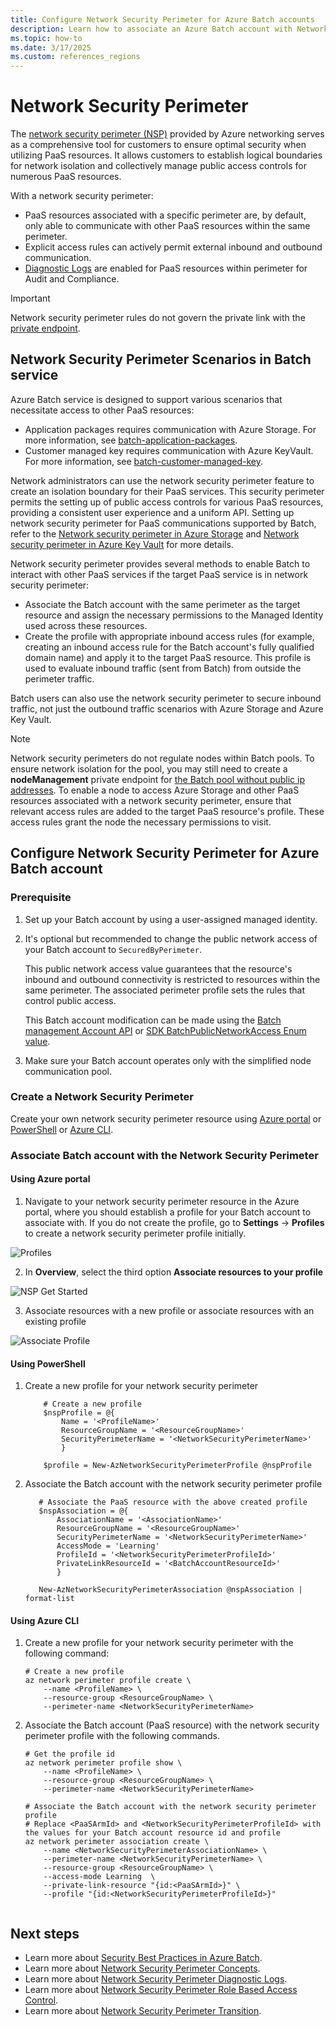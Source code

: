 ```yaml
---
title: Configure Network Security Perimeter for Azure Batch accounts
description: Learn how to associate an Azure Batch account with Network Security Perimeter
ms.topic: how-to
ms.date: 3/17/2025
ms.custom: references_regions
---
```


# Network Security Perimeter

The [network security perimeter (NSP)](../private-link/network-security-perimeter-concepts.md) provided by Azure networking serves as a comprehensive tool for customers to ensure optimal security when utilizing PaaS resources. It allows customers to establish logical boundaries for network isolation and collectively manage public access controls for numerous PaaS resources.

With a network security perimeter:
  - PaaS resources associated with a specific perimeter are, by default, only able to communicate with other PaaS resources within the same perimeter.
  - Explicit access rules can actively permit external inbound and outbound communication.
  - [Diagnostic Logs](../private-link/network-security-perimeter-diagnostic-logs.md) are enabled for PaaS resources within perimeter for Audit and Compliance.

> [!IMPORTANT]
> Network security perimeter rules do not govern the private link with the [private endpoint](../private-link/private-endpoint-overview.md).

## Network Security Perimeter Scenarios in Batch service

Azure Batch service is designed to support various scenarios that necessitate access to other PaaS resources:

  - Application packages requires communication with Azure Storage. For more information, see [batch-application-packages](./batch-application-packages.md).
  - Customer managed key requires communication with Azure KeyVault. For more information, see [batch-customer-managed-key](./batch-customer-managed-key.md).

Network administrators can use the network security perimeter feature to create an isolation boundary for their PaaS services. This security perimeter permits the setting up of public access controls for various PaaS resources, providing a consistent user experience and a uniform API. Setting up network security perimeter for PaaS communications supported by Batch, refer to the [Network security perimeter in Azure Storage](/azure/storage/common/storage-network-security#network-secuirty-perimeter-preview) and [Network security perimeter in Azure Key Vault](/azure/key-vault/general/network-security#network-security-perimeter-preview) for more details. 

Network security perimeter provides several methods to enable Batch to interact with other PaaS services if the target PaaS service is in network security perimeter:
  - Associate the Batch account with the same perimeter as the target resource and assign the necessary permissions to the Managed Identity used across these resources.
  - Create the profile with appropriate inbound access rules (for example, creating an inbound access rule for the Batch account's fully qualified domain name) and apply it to the target PaaS resource. This profile is used to evaluate inbound traffic (sent from Batch) from outside the perimeter traffic.

Batch users can also use the network security perimeter to secure inbound traffic, not just the outbound traffic scenarios with Azure Storage and Azure Key Vault.

> [!NOTE]
> Network security perimeters do not regulate nodes within Batch pools. To ensure network isolation for the pool, you may still need to create a **nodeManagement** private endpoint for [the Batch pool without public ip addresses](./simplified-node-communication-pool-no-public-ip.md).
> To enable a node to access Azure Storage and other PaaS resources associated with a network security perimeter, ensure that relevant access rules are added to the target PaaS resource's profile. These access rules grant the node the necessary permissions to visit.

## Configure Network Security Perimeter for Azure Batch account

### Prerequisite

1. Set up your Batch account by using a user-assigned managed identity.
2. It's optional but recommended to change the public network access of your Batch account to `SecuredByPerimeter`.

    This public network access value guarantees that the resource's inbound and outbound connectivity is restricted to resources within the same perimeter. The associated perimeter profile sets the rules that control public access.
    
    This Batch account modification can be made using the [Batch management Account API](/rest/api/batchmanagement/batch-account/update?#publicnetworkaccesstype) or [SDK BatchPublicNetworkAccess Enum value](/dotnet/api/azure.resourcemanager.batch.models.batchpublicnetworkaccess).

3. Make sure your Batch account operates only with the simplified node communication pool.

### Create a Network Security Perimeter

Create your own network security perimeter resource using [Azure portal](../private-link/create-network-security-perimeter-portal.md) or [PowerShell](../private-link/create-network-security-perimeter-powershell.md) or [Azure CLI](../private-link/create-network-security-perimeter-cli.md).

### Associate Batch account with the Network Security Perimeter

#### Using Azure portal
1. Navigate to your network security perimeter resource in the Azure portal, where you should establish a profile for your Batch account to associate with. If you do not create the profile, go to **Settings** -> **Profiles** to create a network security perimeter profile initially.

![Profiles](./media/network-security-perimeter/create-profile.png)

2. In **Overview**, select the third option **Associate resources to your profile**

![NSP Get Started](./media/network-security-perimeter/nsp-get-started.png)

3. Associate resources with a new profile or associate resources with an existing profile

![Associate Profile](./media/network-security-perimeter/associate-profile.png)

#### Using PowerShell
1. Create a new profile for your network security perimeter

    ```azurepowershell-interactive
        # Create a new profile 
        $nspProfile = @{
            Name = '<ProfileName>' 
            ResourceGroupName = '<ResourceGroupName>'
            SecurityPerimeterName = '<NetworkSecurityPerimeterName>'
            }
        
        $profile = New-AzNetworkSecurityPerimeterProfile @nspProfile
    ```

2. Associate the Batch account with the network security perimeter profile

     ```azurepowershell-interactive
        # Associate the PaaS resource with the above created profile
        $nspAssociation = @{
            AssociationName = '<AssociationName>'
            ResourceGroupName = '<ResourceGroupName>'
            SecurityPerimeterName = '<NetworkSecurityPerimeterName>'
            AccessMode = 'Learning'
            ProfileId = '<NetworkSecurityPerimeterProfileId>'
            PrivateLinkResourceId = '<BatchAccountResourceId>'
            }
    
        New-AzNetworkSecurityPerimeterAssociation @nspAssociation | format-list
    ```

#### Using Azure CLI

1. Create a new profile for your network security perimeter with the following command:

    ```azurecli-interactive
    # Create a new profile
    az network perimeter profile create \
        --name <ProfileName> \
        --resource-group <ResourceGroupName> \
        --perimeter-name <NetworkSecurityPerimeterName>

    ```

2. Associate the Batch account (PaaS resource) with the network security perimeter profile with the following commands. 

    ```azurecli-interactive        
    # Get the profile id
    az network perimeter profile show \
        --name <ProfileName> \
        --resource-group <ResourceGroupName> \
        --perimeter-name <NetworkSecurityPerimeterName>
    
    # Associate the Batch account with the network security perimeter profile
    # Replace <PaaSArmId> and <NetworkSecurityPerimeterProfileId> with the values for your Batch account resource id and profile
    az network perimeter association create \
        --name <NetworkSecurityPerimeterAssociationName> \
        --perimeter-name <NetworkSecurityPerimeterName> \
        --resource-group <ResourceGroupName> \
        --access-mode Learning  \
        --private-link-resource "{id:<PaaSArmId>}" \
        --profile "{id:<NetworkSecurityPerimeterProfileId>}"
        
    ```

## Next steps

- Learn more about [Security Best Practices in Azure Batch](security-best-practices.md).
- Learn more about [Network Security Perimeter Concepts](../private-link/network-security-perimeter-concepts.md).
- Learn more about [Network Security Perimeter Diagnostic Logs](../private-link/network-security-perimeter-diagnostic-logs.md).
- Learn more about [Network Security Perimeter Role Based Access Control](../private-link/network-security-perimeter-role-based-access-control-requirements.md).
- Learn more about [Network Security Perimeter Transition](../private-link/network-security-perimeter-transition.md).